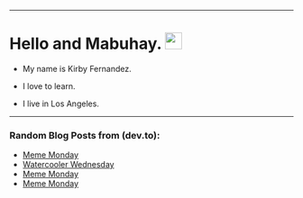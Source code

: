 
<img src="https://komarev.com/ghpvc/?username=kirbygit&style=flat-square&color=blue" alt=""/>

---
<h1>
  Hello and Mabuhay.
  <img src="https://media.giphy.com/media/hvRJCLFzcasrR4ia7z/giphy.gif" width="30px"/>
</h1>

- My name is Kirby Fernandez.

- I love to learn.

- I live in Los Angeles.

---

### Random Blog Posts from (dev.to):
<!-- BLOG-POST-LIST:START -->
- [Meme Monday](https://dev.to/ben/meme-monday-53am)
- [Watercooler Wednesday](https://dev.to/ben/watercooler-wednesday-5bel)
- [Meme Monday](https://dev.to/ben/meme-monday-13l3)
- [Meme Monday](https://dev.to/ben/meme-monday-f28)
<!-- BLOG-POST-LIST:END -->
